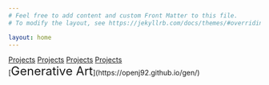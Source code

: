 ```yaml
---
# Feel free to add content and custom Front Matter to this file.
# To modify the layout, see https://jekyllrb.com/docs/themes/#overriding-theme-defaults

layout: home
---
```


<div class="navbar"> 
	<a href="https://openj92.github.io/gen/">Projects</a>
	<a href="https://openj92.github.io/gen/">Projects</a>
	<a href="https://openj92.github.io/gen/">Projects</a>
	<a href="https://openj92.github.io/gen/">Projects</a>
</div>
[<font size="5">Generative Art</font>](https://openj92.github.io/gen/)
